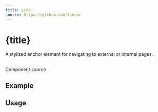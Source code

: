 ```yaml
---
title: Link
source: https://github.com/tzezar
---
```


<script lang='ts'>
    import {examples} from './examples.ts'
    import {CodePreview} from '$lib/components/tzezars-enhancements/code-preview'
    import {CodeBlock} from '$lib/components/tzezars-enhancements/code-block'
    import {Link} from '$lib/components/tzezars-enhancements/link'
</script>


# {title}

A stylized anchor element for navigating to external or internal pages.

<br/>

<Link href={source}>Component source</Link>

## Example

<CodePreview code={examples.link.code} class="">
<examples.link.component />
</CodePreview>


## Usage

<CodeBlock code={examples.linkUsage.code} lang='svelte' />